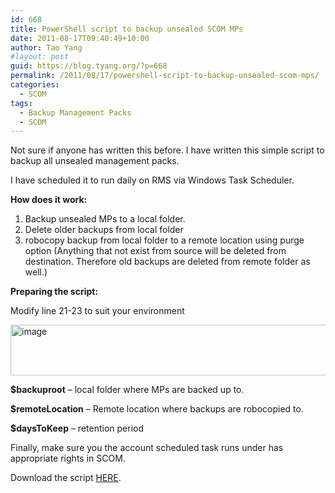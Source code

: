 ```yaml
---
id: 668
title: PowerShell script to backup unsealed SCOM MPs
date: 2011-08-17T09:40:49+10:00
author: Tao Yang
#layout: post
guid: https://blog.tyang.org/?p=668
permalink: /2011/08/17/powershell-script-to-backup-unsealed-scom-mps/
categories:
  - SCOM
tags:
  - Backup Management Packs
  - SCOM
---
```

Not sure if anyone has written this before. I have written this simple script to backup all unsealed management packs.

I have scheduled it to run daily on RMS via Windows Task Scheduler.

<strong>How does it work:</strong>
<ol>
	<li>Backup unsealed MPs to a local folder.</li>
	<li>Delete older backups from local folder</li>
	<li>robocopy backup from local folder to a remote location using purge option (Anything that not exist from source will be deleted from destination. Therefore old backups are deleted from remote folder as well.)</li>
</ol>
<strong>Preparing the script:</strong>

Modify line 21-23 to suit your environment

<a href="https://blog.tyang.org/wp-content/uploads/2011/08/image14.png"><img style="background-image: none; padding-left: 0px; padding-right: 0px; display: inline; padding-top: 0px; border: 0px;" title="image" src="https://blog.tyang.org/wp-content/uploads/2011/08/image_thumb14.png" alt="image" width="580" height="81" border="0" /></a>

<strong>$backuproot</strong> – local folder where MPs are backed up to.

<strong>$remoteLocation</strong> – Remote location where backups are robocopied to.

<strong>$daysToKeep</strong> – retention period

Finally, make sure you the account scheduled task runs under has appropriate rights in SCOM.

Download the script <a href="https://blog.tyang.org/wp-content/uploads/2011/08/Backup-UnsealedMPs.zip">HERE</a>.